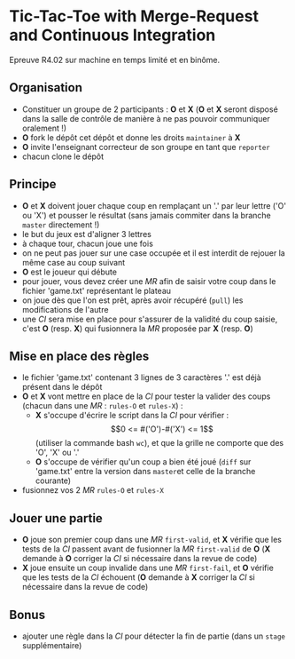 # Tic-Tac-Toe with Merge-Request and Continuous Integration

Epreuve R4.02 sur machine en temps limité et en binôme.

## Organisation

- Constituer un groupe de 2 participants : **O** et **X** (**O** et **X** seront disposé dans la salle de contrôle de manière à ne pas pouvoir communiquer oralement !)
- **O** fork le dépôt cet dépôt et donne les droits `maintainer` à **X**
- **O** invite l'enseignant correcteur de son groupe en tant que `reporter`
- chacun clone le dépôt

## Principe

- **O** et **X** doivent jouer chaque coup en remplaçant un '.' par leur lettre ('O' ou 'X') et pousser le résultat (sans jamais commiter dans la branche `master` directement !)
- le but du jeux est d'aligner 3 lettres
- à chaque tour, chacun joue une fois
- on ne peut pas jouer sur une case occupée et il est interdit de rejouer la même case au coup suivant
- **O** est le joueur qui débute
- pour jouer, vous devez créer une *MR* afin de saisir votre coup dans le fichier 'game.txt' représentant le plateau
- on joue dès que l'on est prêt, après avoir récupéré (`pull`) les modifications de l'autre
- une *CI* sera mise en place pour s'assurer de la validité du coup saisie, c'est **O** (resp. **X**) qui fusionnera la *MR* proposée par **X** (resp. **O**)

## Mise en place des règles

- le fichier 'game.txt' contenant 3 lignes de 3 caractères '.' est déjà présent dans le dépôt
- **O** et **X** vont mettre en place de la *CI* pour tester la valider des coups (chacun dans une *MR* : `rules-O` et `rules-X`) :
  - **X** s'occupe d'écrire le script dans la *CI* pour vérifier : $$0 <= #('O')-#('X') <= 1$$ (utiliser la commande bash `wc`), et que la grille ne comporte que des 'O', 'X' ou '.'
  - **O** s'occupe de vérifier qu'un coup a bien été joué (`diff` sur 'game.txt' entre la version dans `master`et celle de la branche courante)
- fusionnez vos 2 *MR* `rules-O` et `rules-X`

## Jouer une partie

- **O** joue son premier coup dans une *MR* `first-valid`, et **X** vérifie que les tests de la *CI* passent avant de fusionner la *MR* `first-valid` de **O** (**X** demande à **O** corriger la *CI* si nécessaire dans la revue de code)
- **X** joue ensuite un coup invalide dans une *MR* `first-fail`, et **O** vérifie que les tests de la *CI* échouent (**O** demande à **X** corriger la *CI* si nécessaire dans la revue de code)

## Bonus

- ajouter une règle dans la *CI* pour détecter la fin de partie (dans un `stage` supplémentaire)
